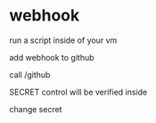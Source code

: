 # webhook

run a script inside of your vm


add webhook to github

call /github

SECRET control will be verified inside

change secret

